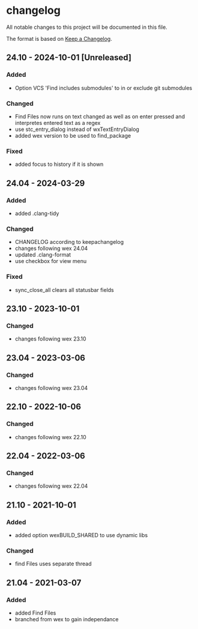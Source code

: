 # changelog

All notable changes to this project will be documented in this file.

The format is based on [Keep a Changelog](https://keepachangelog.com/en/1.1.0/).

## 24.10 - 2024-10-01 [Unreleased]

### Added

- Option VCS 'Find includes submodules' to in or exclude git submodules

### Changed

- Find Files now runs on text changed as well as on enter pressed
  and interpretes entered text as a regex
- use stc_entry_dialog instead of wxTextEntryDialog
- added wex version to be used to find_package

### Fixed

- added focus to history if it is shown

## 24.04 - 2024-03-29

### Added

- added .clang-tidy

### Changed

- CHANGELOG according to keepachangelog
- changes following wex 24.04
- updated .clang-format
- use checkbox for view menu

### Fixed

- sync_close_all clears all statusbar fields

## 23.10 - 2023-10-01

### Changed

- changes following wex 23.10

## 23.04 - 2023-03-06

### Changed

- changes following wex 23.04


## 22.10 - 2022-10-06

### Changed

- changes following wex 22.10

## 22.04 - 2022-03-06

### Changed

- changes following wex 22.04

## 21.10 - 2021-10-01

### Added

- added option wexBUILD_SHARED to use dynamic libs

### Changed

- find Files uses separate thread

## 21.04 - 2021-03-07

### Added

- added Find Files
- branched from wex to gain independance
